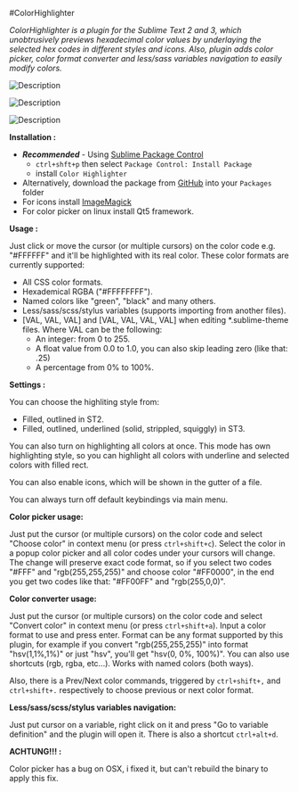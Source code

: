 #ColorHighlighter

_ColorHighlighter is a plugin for the Sublime Text 2 and 3, which unobtrusively previews hexadecimal color values by underlaying the selected hex codes in different styles and icons. Also, plugin adds color picker, color format converter and less/sass variables navigation to easily modify colors._

![Description](http://i.imgur.com/UPmEk09.png)

![Description](http://sametmax.com/wp-content/uploads/2013/04/hilight-color.gif)

![Description](http://sametmax.com/wp-content/uploads/2013/04/color-picker.gif)

**Installation :**

- **_Recommended_** - Using [Sublime Package Control](http://wbond.net/sublime_packages/package_control "Sublime Package Control")
    - `ctrl+shft+p` then select `Package Control: Install Package`
    - install `Color Highlighter`
- Alternatively, download the package from [GitHub](https://github.com/Monnoroch/ColorHighlighter "ColorHighlighter") into your `Packages` folder
- For icons install [ImageMagick](http://www.imagemagick.org/)
- For color picker on linux install Qt5 framework.

**Usage :**

Just click or move the cursor (or multiple cursors) on the color code e.g. "#FFFFFF" and it'll be highlighted with its real color.
These color formats are currently supported:
- All CSS color formats.
- Hexademical RGBA ("#FFFFFFFF").
- Named colors like "green", "black" and many others.
- Less/sass/scss/stylus variables (supports importing from another files).
- [VAL, VAL, VAL] and [VAL, VAL, VAL, VAL] when editing *.sublime-theme files. Where VAL can be the following:
  - An integer: from 0 to 255.
  - A float value from 0.0 to 1.0, you can also skip leading zero (like that: .25)
  - A percentage from 0% to 100%.

**Settings :**

You can choose the highliting style from:
- Filled, outlined in ST2.
- Filled, outlined, underlined (solid, strippled, squiggly) in ST3.

You can also turn on highlighting all colors at once. This mode has own highlighting style, so you can highlight all colors with underline and selected colors with filled rect.

You can also enable icons, which will be shown in the gutter of a file.

You can always turn off default keybindings via main menu.

**Color picker usage:**

Just put the cursor (or multiple cursors) on the color code and select "Choose color" in context menu (or press `ctrl+shift+c`). Select the color in a popup color picker and all color codes under your cursors will change. The change will preserve exact code format, so if you select two codes "#FFF" and "rgb(255,255,255)" and choose color "#FF0000", in the end you get two codes like that: "#FF00FF" and "rgb(255,0,0)".

**Color converter usage:**

Just put the cursor (or multiple cursors) on the color code and select "Convert color" in context menu (or press `ctrl+shift+a`). Input a color format to use and press enter.
Format can be any format supported by this plugin, for example if you convert "rgb(255,255,255)" into format "hsv(1,1%,1%)" or just "hsv", you'll get "hsv(0, 0%, 100%)". You can also use shortcuts (rgb, rgba, etc...). Works with named colors (both ways).

Also, there is a Prev/Next color commands, triggered by `ctrl+shift+,` and `ctrl+shift+.` respectively to choose previous or next color format.

**Less/sass/scss/stylus variables navigation:**

Just put cursor on a variable, right click on it and press "Go to variable definition" and the plugin will open it. There is also a shortcut `ctrl+alt+d`.


**ACHTUNG!!! :**

Color picker has a bug on OSX, i fixed it, but can't rebuild the binary to apply this fix.


